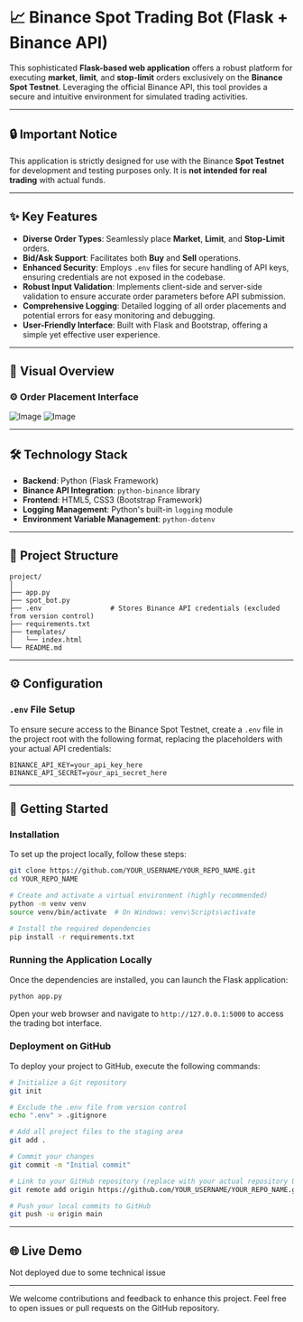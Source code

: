 # 📈 Binance Spot Trading Bot (Flask + Binance API)

This sophisticated **Flask-based web application** offers a robust platform for executing **market**, **limit**, and **stop-limit** orders exclusively on the **Binance Spot Testnet**. Leveraging the official Binance API, this tool provides a secure and intuitive environment for simulated trading activities.

-----

## 🔒 Important Notice

This application is strictly designed for use with the Binance **Spot Testnet** for development and testing purposes only. It is **not intended for real trading** with actual funds.

-----

## ✨ Key Features

  * **Diverse Order Types**: Seamlessly place **Market**, **Limit**, and **Stop-Limit** orders.
  * **Bid/Ask Support**: Facilitates both **Buy** and **Sell** operations.
  * **Enhanced Security**: Employs `.env` files for secure handling of API keys, ensuring credentials are not exposed in the codebase.
  * **Robust Input Validation**: Implements client-side and server-side validation to ensure accurate order parameters before API submission.
  * **Comprehensive Logging**: Detailed logging of all order placements and potential errors for easy monitoring and debugging.
  * **User-Friendly Interface**: Built with Flask and Bootstrap, offering a simple yet effective user experience.

-----

## 📸 Visual Overview

### ⚙️ Order Placement Interface
![Image](https://github.com/user-attachments/assets/84cba38a-4e36-4873-8375-f59aedfe6418)
![Image](https://github.com/user-attachments/assets/7c00e436-b170-4f0f-8c92-34531b62318d)

-----

## 🛠️ Technology Stack

  * **Backend**: Python (Flask Framework)
  * **Binance API Integration**: `python-binance` library
  * **Frontend**: HTML5, CSS3 (Bootstrap Framework)
  * **Logging Management**: Python's built-in `logging` module
  * **Environment Variable Management**: `python-dotenv`

-----

## 📂 Project Structure

```
project/
│
├── app.py
├── spot_bot.py
├── .env                 # Stores Binance API credentials (excluded from version control)
├── requirements.txt
├── templates/
│   └── index.html
└── README.md
```

-----

## ⚙️ Configuration

### `.env` File Setup

To ensure secure access to the Binance Spot Testnet, create a `.env` file in the project root with the following format, replacing the placeholders with your actual API credentials:

```env
BINANCE_API_KEY=your_api_key_here
BINANCE_API_SECRET=your_api_secret_here
```

-----

## 🚀 Getting Started

### Installation

To set up the project locally, follow these steps:

```bash
git clone https://github.com/YOUR_USERNAME/YOUR_REPO_NAME.git
cd YOUR_REPO_NAME

# Create and activate a virtual environment (highly recommended)
python -m venv venv
source venv/bin/activate  # On Windows: venv\Scripts\activate

# Install the required dependencies
pip install -r requirements.txt
```

### Running the Application Locally

Once the dependencies are installed, you can launch the Flask application:

```bash
python app.py
```

Open your web browser and navigate to `http://127.0.0.1:5000` to access the trading bot interface.

### Deployment on GitHub

To deploy your project to GitHub, execute the following commands:

```bash
# Initialize a Git repository
git init

# Exclude the .env file from version control
echo ".env" > .gitignore

# Add all project files to the staging area
git add .

# Commit your changes
git commit -m "Initial commit"

# Link to your GitHub repository (replace with your actual repository URL)
git remote add origin https://github.com/YOUR_USERNAME/YOUR_REPO_NAME.git

# Push your local commits to GitHub
git push -u origin main
```

-----

## 🌐 Live Demo 

Not deployed due to some technical issue

-----

We welcome contributions and feedback to enhance this project. Feel free to open issues or pull requests on the GitHub repository.

